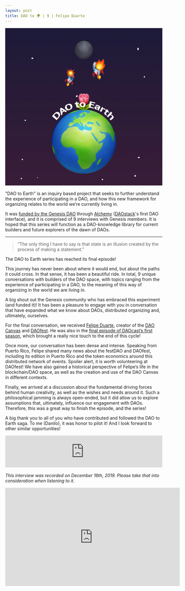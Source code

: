 ```yaml
---
layout: post
title: DAO to 🌍 | 9 | Felipe Duarte
---
```


![image](/assets/images/DAO-to-earth.png)

"DAO to Earth" is an inquiry based project that seeks to further understand the experience of participating in a DAO, and how this new framework for organizing relates to the world we’re currently living in.

It was [funded by the Genesis DAO](https://docs.google.com/document/d/1ifwyPBI1dwYaCNH2fmF3ptHgb6gohStY_iLx3Rog0XE/edit) through [Alchemy](https://daostack.io/alchemy) ([DAOstack](https://daostack.io/)'s first DAO interface), and it is comprised of 9 interviews with Genesis members. It is hoped that this series will function as a DAO-knowledge library for current builders and future explorers of the dawn of DAOs.

---

> “The only thing I have to say is that state is an illusion created by the process of making a statement.”

The DAO to Earth series has reached its final episode!

This journey has never been about where it would end, but about the paths it could cross. In that sense, it has been a beautiful ride. In total, 9 unique conversations with builders of the DAO space, with topics ranging from the experience of participating in a DAO, to the meaning of this way of organizing in the world we are living in.

A big shout out the Genesis community who has embraced this experiment (and funded it)! It has been a pleasure to engage with you in conversation that have expanded what we know about DAOs, distributed organizing and, ultimately, ourselves.

For the final conversation, we received [Felipe Duarte](https://twitter.com/duartedao), creator of the [DAO Canvas](http://daocanvas.webflow.io/) and [DAOfest](https://www.daofest.io/). He was also in the [final episode of DAOcast’s first season](https://daocast.io/s01e09), which brought a really nice touch to the end of this cycle!

Once more, our conversation has been dense and intense. Speaking from Puerto Rico, Felipe shared many news about the festDAO and DAOfest, including its edition in Puerto Rico and the token economics around this distributed network of events. Spoiler alert, it is worth volunteering at DAOfest! We have also gained a historical perspective of Felipe’s life in the blockchain/DAO space, as well as the creation and use of the DAO Canvas in different contexts.

Finally, we arrived at a discussion about the fundamental driving forces behind human creativity, as well as the wishes and needs around it. Such a philosophical jamming is always open-ended, but it did allow us to explore assumptions that, ultimately, influence our engagement with DAOs. Therefore, this was a great way to finish the episode, and the series!

A big thank you to all of you who have contributed and followed the DAO to Earth saga. To me (Danilo), it was honor to pilot it! And I look forward to other similar opportunities!

<iframe src="https://anchor.fm/daocast/embed/episodes/DAO-to---9--Felipe-Duarte-e9mfik" height="102px" width="100%" frameborder="0" scrolling="no"></iframe>

*This interview was recorded on December 16th, 2019. Please take that into consideration when listening to it.*

<iframe width="560" height="315" src="https://www.youtube.com/embed/VScSEXRwUqQ" frameborder="0" allow="accelerometer; autoplay; encrypted-media; gyroscope; picture-in-picture" allowfullscreen></iframe>

